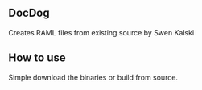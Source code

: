 ## DocDog

Creates RAML files from existing source by Swen Kalski

## How to use
Simple download the binaries or build from source.
